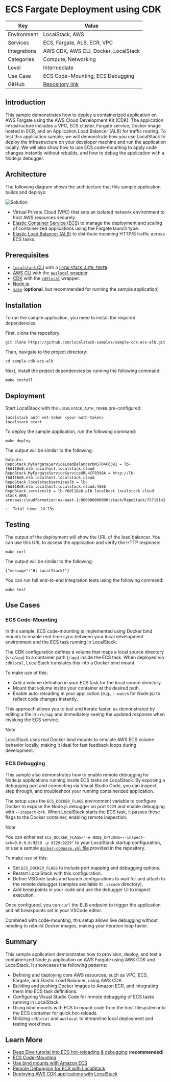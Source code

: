 # ECS Fargate Deployment using CDK

| Key          | Value                                                                       |
| ------------ | --------------------------------------------------------------------------- |
| Environment  | LocalStack, AWS                                                             |
| Services     | ECS, Fargate, ALB, ECR, VPC                                                 |
| Integrations | AWS CDK, AWS CLI, Docker, LocalStack                                        |
| Categories   | Compute, Networking                                                         |
| Level        | Intermediate                                                                |
| Use Case     | ECS Code-Mounting, ECS Debugging                                            |
| GitHub       | [Repository link](https://github.com/localstack-samples/sample-cdk-ecs-elb) |

## Introduction

This sample demonstrates how to deploy a containerized application on AWS Fargate using the AWS Cloud Development Kit (CDK). The application infrastructure includes a VPC, ECS cluster, Fargate service, Docker image hosted in ECR, and an Application Load Balancer (ALB) for traffic routing. To test this application sample, we will demonstrate how you use LocalStack to deploy the infrastructure on your developer machine and run the application locally. We will also show how to use ECS code-mounting to apply code changes instantly without rebuilds, and how to debug the application with a Node.js debugger.

## Architecture

The following diagram shows the architecture that this sample application builds and deploys:

![Solution](./docs/img/solution-diags.drawio.png "Solution")

-   Virtual Private Cloud (VPC) that sets an isolated network environment to host AWS resources securely.
-   [Elastic Container Service (ECS)](https://docs.localstack.cloud/user-guide/aws/ecs/) to manage the deployment and scaling of containerized applications using the Fargate launch type.
-   [Elastic Load Balancer (ALB)](https://docs.localstack.cloud/user-guide/aws/elb/) to distribute incoming HTTP/S traffic across ECS tasks.

## Prerequisites

- [`localstack` CLI](https://docs.localstack.cloud/getting-started/installation/#localstack-cli) with a [`LOCALSTACK_AUTH_TOKEN`](https://docs.localstack.cloud/getting-started/auth-token/).
- [AWS CLI](https://docs.localstack.cloud/user-guide/integrations/aws-cli/) with the [`awslocal` wrapper](https://docs.localstack.cloud/user-guide/integrations/aws-cli/#localstack-aws-cli-awslocal).
- [CDK](https://docs.localstack.cloud/user-guide/integrations/aws-cdk/) with the [`cdklocal`](https://www.npmjs.com/package/aws-cdk-local) wrapper.
- [Node.js](https://nodejs.org/en/download/)
- [`make`](https://www.gnu.org/software/make/) (**optional**, but recommended for running the sample application)

## Installation

To run the sample application, you need to install the required dependencies.

First, clone the repository:

```shell
git clone https://github.com/localstack-samples/sample-cdk-ecs-elb.git
```

Then, navigate to the project directory:

```shell
cd sample-cdk-ecs-elb
```

Next, install the project dependencies by running the following command:

```shell
make install
```

## Deployment

Start LocalStack with the `LOCALSTACK_AUTH_TOKEN` pre-configured:

```shell
localstack auth set-token <your-auth-token>
localstack start
```

To deploy the sample application, run the following command:

```shell
make deploy
```

The output will be similar to the following:

```shell
Outputs:
RepoStack.MyFargateServiceLoadBalancerDNS704F6391 = lb-f6d118e8.elb.localhost.localstack.cloud
RepoStack.MyFargateServiceServiceURL4CF8398A = http://lb-f6d118e8.elb.localhost.localstack.cloud
RepoStack.localstackserviceslb = lb-f6d118e8.elb.localhost.localstack.cloud:4566
RepoStack.serviceslb = lb-f6d118e8.elb.localhost.localstack.cloud
Stack ARN:
arn:aws:cloudformation:us-east-1:000000000000:stack/RepoStack/75719142

✨  Total time: 28.73s
```

## Testing

The output of the deployment will show the URL of the load balancer. You can use this URL to access the application and verify the HTTP response:

```shell
make curl
```

The output will be similar to the following:

```shell
{"message":"Hi LocalStack!"}
```

You can run full end-to-end integration tests using the following command:

```shell
make test
```

## Use Cases

### ECS Code-Mounting

In this sample, ECS code-mounting is implemented using Docker bind mounts to enable real-time sync between your local development environment and the ECS task running in LocalStack.

The CDK configuration defines a volume that maps a local source directory (`src/app`) to a container path (`/app`) inside the ECS task. When deployed via `cdklocal`, LocalStack translates this into a Docker bind mount.

To make use of this:

-   Add a volume definition in your ECS task for the local source directory.
-   Mount that volume inside your container at the desired path.
-   Enable auto-reloading in your application (e.g., `--watch` for Node.js) to reflect code changes instantly.

This approach allows you to test and iterate faster, as demonstrated by editing a file in `src/app` and immediately seeing the updated response when invoking the ECS service.

> [!NOTE]
> LocalStack uses real Docker bind mounts to emulate AWS ECS volume behavior locally, making it ideal for fast feedback loops during development.

### ECS Debugging

This sample also demonstrates how to enable remote debugging for Node.js applications running inside ECS tasks on LocalStack. By exposing a debugging port and connecting via Visual Studio Code, you can inspect, step through, and troubleshoot your running containerized application.

The setup uses the `ECS_DOCKER_FLAGS` environment variable to configure Docker to expose the Node.js debugger on port `9229` and enable debugging with `--inspect-brk`. When LocalStack starts the ECS task, it passes these flags to the Docker container, enabling remote inspection.

> [!NOTE]
> You can either set `ECS_DOCKER_FLAGS="-e NODE_OPTIONS=--inspect-brk=0.0.0.0:9229 -p 9229:9229"` to your LocalStack startup configuration, or use a sample [`docker-compose.yml` file](devops-tooling/docker-compose.yml) provided in the repository.

To make use of this:

-   Set `ECS_DOCKER_FLAGS` to include port mapping and debugging options.
-   Restart LocalStack with this configuration.
-   Define VSCode tasks and launch configurations to wait for and attach to the remote debugger (samples available in `.vscode` directory).
-   Add breakpoints in your code and use the debugger UI to inspect execution.

Once configured, you can `curl` the ELB endpoint to trigger the application and hit breakpoints set in your VSCode editor. 

Combined with code-mounting, this setup allows live debugging without needing to rebuild Docker images, making your iteration loop faster.

## Summary

This sample application demonstrates how to provision, deploy, and test a containerized Node.js application on AWS Fargate using AWS CDK and LocalStack. It showcases the following patterns:

-   Defining and deploying core AWS resources, such as VPC, ECS, Fargate, and Elastic Load Balancer, using AWS CDK.
-   Building and pushing Docker images to Amazon ECR, and integrating them into ECS task definitions.    
-   Configuring Visual Studio Code for remote debugging of ECS tasks running in LocalStack.
-   Using bind mounts with ECS to mount code from the host filesystem into the ECS container for quick hot-reloads.
-   Utilizing `cdklocal` and `awslocal` to streamline local deployment and testing workflows.

## Learn More

- [Deep Dive tutorial into ECS hot-reloading & debugging](https://blog.localstack.cloud/developing-debugging-aws-ecs-tasks-localstack-vs-code/) (**recommended**)
- [ECS Code-Mounting](https://docs.localstack.cloud/user-guide/aws/ecs/#mounting-local-directories-for-ecs-tasks)
- [Use bind mounts with Amazon ECS](https://docs.aws.amazon.com/AmazonECS/latest/developerguide/bind-mounts.html)
- [Remote Debugging for ECS with LocalStack](https://docs.localstack.cloud/user-guide/aws/ecs/#remote-debugging)
- [Deploying AWS CDK applications with LocalStack](https://docs.localstack.cloud/user-guide/integrations/aws-cdk/)
